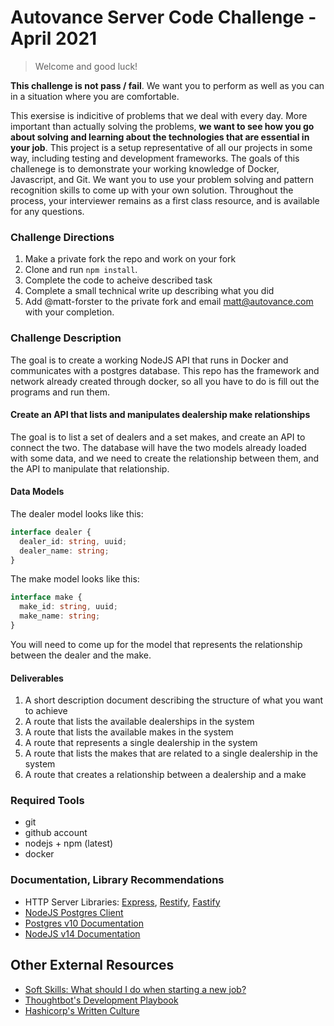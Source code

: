 # Autovance Server Code Challenge - April 2021

> Welcome and good luck!

**This challenge is not pass / fail**. We want you to perform as well as you can in a situation where you are comfortable.

This exersise is indicitive of problems that we deal with every day. More important than actually solving the problems, **we want to see how you go about solving and learning about the technologies that are essential in your job**. This project is a setup representative of all our projects in some way, including testing and development frameworks.
The goals of this challenege is to demonstrate your working knowledge of Docker, Javascript, and Git. We want you to use your problem solving and pattern recognition skills to come up with your own solution. Throughout the process, your interviewer remains as a first class resource, and is available for any questions.

### Challenge Directions

1.  Make a private fork the repo and work on your fork
1.  Clone and run `npm install`.
1.  Complete the code to acheive described task
1.  Complete a small technical write up describing what you did
1.  Add @matt-forster to the private fork and email matt@autovance.com with your completion.

### Challenge Description

The goal is to create a working NodeJS API that runs in Docker and communicates with a postgres database. This repo has the framework and network already created through docker, so all you have to do is fill out the programs and run them. 

#### Create an API that lists and manipulates dealership make relationships

The goal is to list a set of dealers and a set makes, and create an API to connect the two. The database will have the two models already loaded with some data, and we need to create the relationship between them, and the API to manipulate that relationship.

#### Data Models

The dealer model looks like this:

```typescript
interface dealer {
  dealer_id: string, uuid;
  dealer_name: string;
}
```

The make model looks like this:

```typescript
interface make {
  make_id: string, uuid;
  make_name: string;
}
```

You will need to come up for the model that represents the relationship between the dealer and the make.

#### Deliverables

1. A short description document describing the structure of what you want to achieve
1. A route that lists the available dealerships in the system
1. A route that lists the available makes in the system
1. A route that represents a single dealership in the system
1. A route that lists the makes that are related to a single dealership in the system
1. A route that creates a relationship between a dealership and a make

### Required Tools

*   git
*   github account
*   nodejs + npm (latest)
*   docker

### Documentation, Library Recommendations

* HTTP Server Libraries: [Express](http://expressjs.com/), [Restify](http://restify.com/), [Fastify](https://www.fastify.io/)
* [NodeJS Postgres Client](https://github.com/brianc/node-postgres) 
* [Postgres v10 Documentation](https://www.postgresql.org/docs/10/index.html)
* [NodeJS v14 Documentation](https://nodejs.org/dist/latest-v14.x/docs/api/)

## Other External Resources

*   [Soft Skills: What should I do when starting a new job?](https://overcast.fm/+GM9ovAPgE)
*   [Thoughtbot's Development Playbook](https://thoughtbot.com/playbook)
*   [Hashicorp's Written Culture](https://works.hashicorp.com/articles/writing-practices-and-culture)
